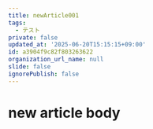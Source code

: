 ```yaml
---
title: newArticle001
tags:
  - テスト
private: false
updated_at: '2025-06-20T15:15:15+09:00'
id: a3904f9c82f803263622
organization_url_name: null
slide: false
ignorePublish: false
---
```

# new article body
